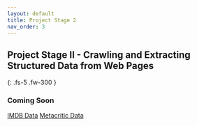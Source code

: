 ```yaml
---
layout: default
title: Project Stage 2
nav_order: 3
---
```


## Project Stage II - Crawling and Extracting Structured Data from Web Pages
{: .fs-5 .fw-300 }

### Coming Soon
[IMDB Data](https://github.com/Rohit--Sharma/CS839_DataScience/blob/master/Part2-WebCrawling/data/imdb.csv)
[Metacritic Data](https://github.com/Rohit--Sharma/CS839_DataScience/blob/master/Part2-WebCrawling/data/metacritic.csv)
